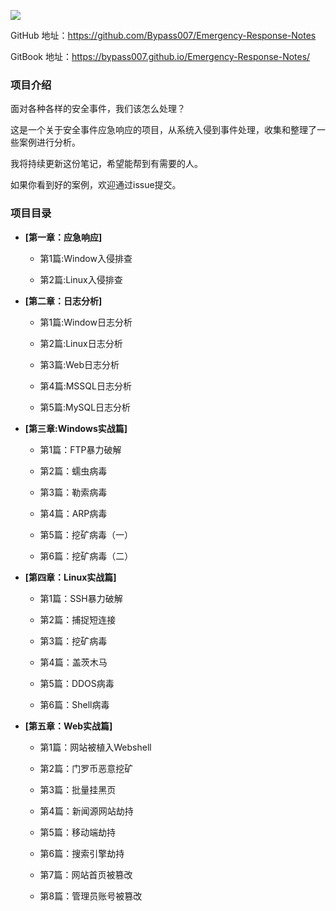 ![](https://bypass007.github.io/Emergency-Response-Notes/Summary/image/sum-title.png)

GitHub  地址：https://github.com/Bypass007/Emergency-Response-Notes

GitBook 地址：https://bypass007.github.io/Emergency-Response-Notes/

### 项目介绍

面对各种各样的安全事件，我们该怎么处理？

这是一个关于安全事件应急响应的项目，从系统入侵到事件处理，收集和整理了一些案例进行分析。

我将持续更新这份笔记，希望能帮到有需要的人。

如果你看到好的案例，欢迎通过issue提交。

### 项目目录

* **[第一章：应急响应]**

  * 第1篇:Window入侵排查

  * 第2篇:Linux入侵排查
  
* **[第二章：日志分析]**
  
  * 第1篇:Window日志分析
	
  * 第2篇:Linux日志分析 
 
  * 第3篇:Web日志分析
 
  * 第4篇:MSSQL日志分析 
  
  * 第5篇:MySQL日志分析
  
* **[第三章:Windows实战篇]**

  * 第1篇：FTP暴力破解
  
  * 第2篇：蠕虫病毒
  
  * 第3篇：勒索病毒
  
  * 第4篇：ARP病毒
  
  * 第5篇：挖矿病毒（一）
  
  * 第6篇：挖矿病毒（二）

* **[第四章：Linux实战篇]**

  * 第1篇：SSH暴力破解
  
  * 第2篇：捕捉短连接
  
  * 第3篇：挖矿病毒
  
  * 第4篇：盖茨木马
  
  * 第5篇：DDOS病毒
  
  * 第6篇：Shell病毒

* **[第五章：Web实战篇]**
  
  * 第1篇：网站被植入Webshell
  
  * 第2篇：门罗币恶意挖矿
  
  * 第3篇：批量挂黑页
  
  * 第4篇：新闻源网站劫持
  
  * 第5篇：移动端劫持
  
  * 第6篇：搜索引擎劫持
  
  * 第7篇：网站首页被篡改
  
  * 第8篇：管理员账号被篡改
